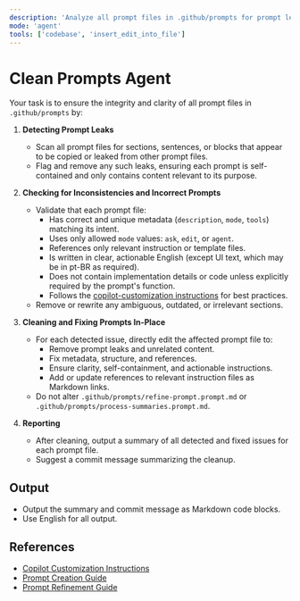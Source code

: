 ```yaml
---
description: 'Analyze all prompt files in .github/prompts for prompt leaks (text from one prompt appearing in another), inconsistencies, and incorrect prompt structure. Clean and fix all detected issues in-place.'
mode: 'agent'
tools: ['codebase', 'insert_edit_into_file']
---
```


# Clean Prompts Agent

Your task is to ensure the integrity and clarity of all prompt files in `.github/prompts` by:

1. **Detecting Prompt Leaks**
   - Scan all prompt files for sections, sentences, or blocks that appear to be copied or leaked from other prompt files.
   - Flag and remove any such leaks, ensuring each prompt is self-contained and only contains content relevant to its purpose.

2. **Checking for Inconsistencies and Incorrect Prompts**
   - Validate that each prompt file:
     - Has correct and unique metadata (`description`, `mode`, `tools`) matching its intent.
     - Uses only allowed `mode` values: `ask`, `edit`, or `agent`.
     - References only relevant instruction or template files.
     - Is written in clear, actionable English (except UI text, which may be in pt-BR as required).
     - Does not contain implementation details or code unless explicitly required by the prompt's function.
     - Follows the [copilot-customization instructions](../instructions/copilot/copilot-customization.instructions.md) for best practices.
   - Remove or rewrite any ambiguous, outdated, or irrelevant sections.

3. **Cleaning and Fixing Prompts In-Place**
   - For each detected issue, directly edit the affected prompt file to:
     - Remove prompt leaks and unrelated content.
     - Fix metadata, structure, and references.
     - Ensure clarity, self-containment, and actionable instructions.
     - Add or update references to relevant instruction files as Markdown links.
   - Do not alter `.github/prompts/refine-prompt.prompt.md` or `.github/prompts/process-summaries.prompt.md`.

4. **Reporting**
   - After cleaning, output a summary of all detected and fixed issues for each prompt file.
   - Suggest a commit message summarizing the cleanup.

## Output
- Output the summary and commit message as Markdown code blocks.
- Use English for all output.

## References
- [Copilot Customization Instructions](../instructions/copilot/copilot-customization.instructions.md)
- [Prompt Creation Guide](../prompts/new-prompt.prompt.md)
- [Prompt Refinement Guide](../prompts/refine-prompt.prompt.md)